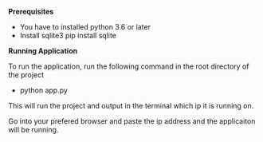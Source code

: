 **Prerequisites**
- You have to installed python 3.6 or later
- Install sqlite3
    pip install sqlite

**Running Application**

To run the application, run the following command in the root directory of the project
- python app.py

This will run the project and output in the terminal which ip it is running on.

Go into your prefered browser and paste the ip address and the applicaiton will be running.
